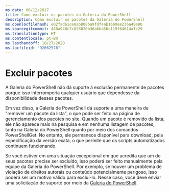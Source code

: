 ```yaml
---
ms.date: 06/12/2017
title: Como excluir os pacotes da Galeria do PowerShell
description: Como excluir os pacotes da Galeria do PowerShell
ms.openlocfilehash: e02fad61ce8ab808ba9fdf4ab16b9ae236a49e80
ms.sourcegitcommit: 488a940c7c828820b36a6ba56c119f64614afc29
ms.translationtype: HT
ms.contentlocale: pt-BR
ms.lasthandoff: 10/27/2020
ms.locfileid: "92662578"
---
```

# <a name="deleting-packages"></a>Excluir pacotes

A Galeria do PowerShell não dá suporte à exclusão permanente de pacotes porque isso interromperia qualquer usuário que dependesse da disponibilidade desses pacotes.

Em vez disso, a Galeria de PowerShell dá suporte a uma maneira de "remover um pacote da lista", o que pode ser feito na página de gerenciamento dos pacotes no site. Quando um pacote é removido da lista, ele não aparece mais na pesquisa e em nenhuma listagem de pacotes, tanto na Galeria do PowerShell quanto por meio dos comandos PowerShellGet.
No entanto, ele permanece disponível para download, pela especificação da versão exata, o que permite que os scripts automatizados continuem funcionando.

Se você estiver em uma situação excepcional em que acredita que um de seus pacotes precise ser excluído, isso poderá ser feito manualmente pela equipe da Galeria do PowerShell. Por exemplo, se houver um problema de violação de direitos autorais ou conteúdo potencialmente perigoso, isso poderá ser um motivo válido para excluí-lo. Nesse caso, você deve enviar uma solicitação de suporte por meio da [Galeria do PowerShell](https://www.PowerShellGallery.com).
